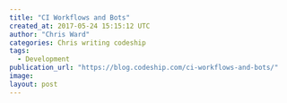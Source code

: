 ```yaml
---
title: "CI Workflows and Bots"
created_at: 2017-05-24 15:15:12 UTC
author: "Chris Ward"
categories: Chris writing codeship
tags: 
  - Development
publication_url: "https://blog.codeship.com/ci-workflows-and-bots/"
image: 
layout: post
---
```

